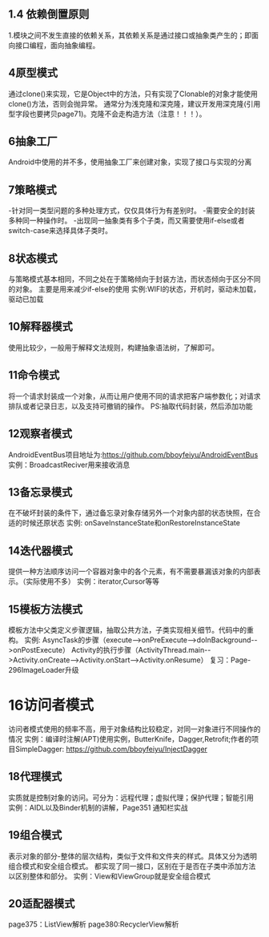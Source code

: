 ## 1.4 依赖倒置原则
1.模块之间不发生直接的依赖关系，其依赖关系是通过接口或抽象类产生的；即面向接口编程，面向抽象编程。
## 4原型模式
通过clone()来实现，它是Object中的方法，只有实现了Clonable的对象才能使用clone()方法，否则会抛异常。
通常分为浅克隆和深克隆，建议开发用深克隆(引用型字段也要拷贝page71)。克隆不会走构造方法（注意！！！）。
## 6抽象工厂
Android中使用的并不多，使用抽象工厂来创建对象，实现了接口与实现的分离
## 7策略模式
-针对同一类型问题的多种处理方式，仅仅具体行为有差别时。
-需要安全的封装多种同一种操作时。
-出现同一抽象类有多个子类，而又需要使用if-else或者switch-case来选择具体子类时。
## 8状态模式
与策略模式基本相同，不同之处在于策略倾向于封装方法，而状态倾向于区分不同的对象。
主要是用来减少if-else的使用
实例:WIFI的状态，开机时，驱动未加载，驱动已加载
## 10解释器模式
使用比较少，一般用于解释文法规则，构建抽象语法树，了解即可。
## 11命令模式
将一个请求封装成一个对象，从而让用户使用不同的请求把客户端参数化；对请求排队或者记录日志，以及支持可撤销的操作。
PS:抽取代码封装，然后添加功能
## 12观察者模式
AndroidEventBus项目地址为:https://github.com/bboyfeiyu/AndroidEventBus
实例：BroadcastReciver用来接收消息
## 13备忘录模式
在不破坏封装的条件下，通过备忘录对象存储另外一个对象内部的状态快照，在合适的时候还原状态
实例: onSaveInstanceState和onRestoreInstanceState
## 14迭代器模式
提供一种方法顺序访问一个容器对象中的各个元素，有不需要暴漏该对象的内部表示。（实际使用不多）
实例：iterator,Cursor等等
## 15模板方法模式
模板方法中父类定义步骤逻辑，抽取公共方法，子类实现相关细节。代码中的重构。
实例: AsyncTask的步骤（execute-->onPreExecute-->doInBackground-->onPostExecute）
Activity的执行步骤（ActivityThread.main-->Activity.onCreate-->Activity.onStart-->Activity.onResume）
复习：Page-296ImageLoader升级
# 16访问者模式
访问者模式使用的频率不高，用于对象结构比较稳定，对同一对象进行不同操作的情况
实例：编译时注解(APT)使用实例，ButterKnife，Dagger,Retrofit;作者的项目SimpleDagger:
     https://github.com/bboyfeiyu/InjectDagger
## 18代理模式
实质就是控制对象的访问。可分为：远程代理；虚拟代理；保护代理；智能引用
实例：AIDL以及Binder机制的讲解，Page351 通知栏实战
## 19组合模式
表示对象的部分-整体的层次结构，类似于文件和文件夹的样式。具体又分为透明组合模式和安全组合模式。
都实现了同一接口，区别在于是否在子类中添加方法以区别整体和部分。
实例：View和ViewGroup就是安全组合模式
## 20适配器模式
page375：ListView解析 page380:RecyclerView解析